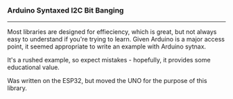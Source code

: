 ### Arduino Syntaxed I2C Bit Banging
---
Most libraries are designed for effieciency, which is great, but not always easy to understand if you're trying to learn. Given Arduino is a major access point, it seemed appropriate to write an example with Arduino sytnax.

It's a rushed example, so expect mistakes - hopefully, it provides some educational value. 

Was written on the ESP32, but moved the UNO for the purpose of this library.
